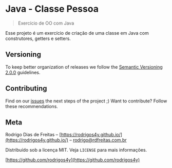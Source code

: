 # Java - Classe Pessoa
> Exercício de OO com Java

Esse projeto é um exercício de criação de uma classe em Java com construtores, getters e setters.

## Versioning
To keep better organization of releases we follow the [Semantic Versioning 2.0.0](https://semver.org/) guidelines.

## Contributing
Find on our [issues](https://github.com/rodrigos4y/Pessoa/issues) the next steps of the project ;)
Want to contribute? Follow these recommendations.

## Meta

Rodrigo Dias de Freitas – [https://rodrigos4y.github.io/](https://rodrigos4y.github.io/) – rodrigo@rdfreitas.com.br

Distribuído sob a licença MIT. Veja `LICENSE` para mais informações.

[https://github.com/rodrigos4y](https://github.com/rodrigos4y)


